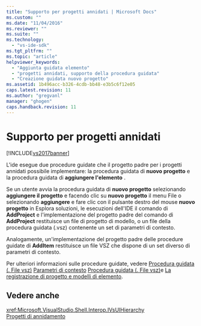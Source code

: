 ```yaml
---
title: "Supporto per progetti annidati | Microsoft Docs"
ms.custom: ""
ms.date: "11/04/2016"
ms.reviewer: ""
ms.suite: ""
ms.technology: 
  - "vs-ide-sdk"
ms.tgt_pltfrm: ""
ms.topic: "article"
helpviewer_keywords: 
  - "Aggiunta guidata elemento"
  - "progetti annidati, supporto della procedura guidata"
  - "Creazione guidata nuovo progetto"
ms.assetid: 1b496acc-b326-4cdb-bb48-e3b5c6f12e05
caps.latest.revision: 11
ms.author: "gregvanl"
manager: "ghogen"
caps.handback.revision: 11
---
```

# Supporto per progetti annidati
[!INCLUDE[vs2017banner](../../code-quality/includes/vs2017banner.md)]

L'ide esegue due procedure guidate che il progetto padre per i progetti annidati possibile implementare: la procedura guidata di **nuovo progetto** e la procedura guidata di **aggiungere l'elemento** .  
  
 Se un utente avvia la procedura guidata di **nuovo progetto** selezionando **aggiungere il progetto** e facendo clic su **nuovo progetto** il menu File o selezionando **aggiungere** e fare clic con il pulsante destro del mouse **nuovo progetto** in Esplora soluzioni, le esecuzioni dell'IDE il comando di **AddProject** e l'implementazione del progetto padre del comando di **AddProject** restituisce un file di progetto di modello, o un file della procedura guidata \(.vsz\) contenente un set di parametri di contesto.  
  
 Analogamente, un'implementazione del progetto padre delle procedure guidate di **AddItem** restituisce un file VSZ che dispone di un set diverso di parametri di contesto.  
  
 Per ulteriori informazioni sulle procedure guidate, vedere [Procedura guidata \(. File vsz\)](../../extensibility/internals/wizard-dot-vsz-file.md) [Parametri di contesto](../../extensibility/internals/context-parameters.md) [Procedura guidata \(. File vsz\)](../../extensibility/internals/wizard-dot-vsz-file.md)e [La registrazione di progetto e modelli di elemento](../../extensibility/internals/registering-project-and-item-templates.md).  
  
## Vedere anche  
 <xref:Microsoft.VisualStudio.Shell.Interop.IVsUIHierarchy>   
 [Progetti di annidamento](../../extensibility/internals/nesting-projects.md)